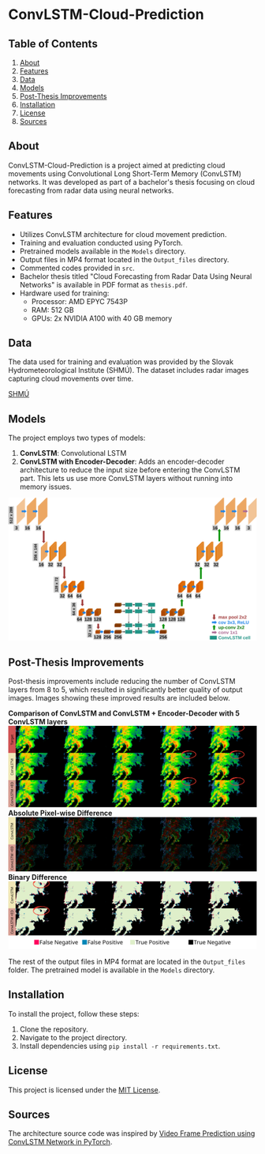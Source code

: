 # ConvLSTM-Cloud-Prediction

## Table of Contents

1. [About](#about)
2. [Features](#features)
3. [Data](#data)
4. [Models](#models)
5. [Post-Thesis Improvements](#post-thesis-improvements)
6. [Installation](#installation)
7. [License](#license)
8. [Sources](#sources)

## About

ConvLSTM-Cloud-Prediction is a project aimed at predicting cloud movements using Convolutional Long Short-Term Memory (ConvLSTM) networks. It was developed as part of a bachelor's thesis focusing on cloud forecasting from radar data using neural networks.

## Features

- Utilizes ConvLSTM architecture for cloud movement prediction.
- Training and evaluation conducted using PyTorch.
- Pretrained models available in the `Models` directory.
- Output files in MP4 format located in the `Output_files` directory.
- Commented codes provided in `src`.
- Bachelor thesis titled "Cloud Forecasting from Radar Data Using Neural Networks" is available in PDF format as `thesis.pdf`.
- Hardware used for training: 
  - Processor: AMD EPYC 7543P
  - RAM: 512 GB
  - GPUs: 2x NVIDIA A100 with 40 GB memory

## Data

The data used for training and evaluation was provided by the Slovak Hydrometeorological Institute (SHMÚ). The dataset includes radar images capturing cloud movements over time.

[SHMÚ](https://www.shmu.sk/sk/?page=1)

## Models

The project employs two types of models:

1. **ConvLSTM**: Convolutional LSTM
2. **ConvLSTM with Encoder-Decoder**: Adds an encoder-decoder architecture to reduce the input size before entering the ConvLSTM part. This lets us use more ConvLSTM layers without running into memory issues.

![Model Architecture](Img/model.png)

## Post-Thesis Improvements

Post-thesis improvements include reducing the number of ConvLSTM layers from 8 to 5, which resulted in significantly better quality of output images. Images showing these improved results are included below.

**Comparison of ConvLSTM and ConvLSTM + Encoder-Decoder with 5 ConvLSTM layers**
![Results](Img/convlstm-enc-dec-5-layers.png)
**Absolute Pixel-wise Difference**
![Difference](Img/diff.png)
**Binary Difference**
![Binary Difference](Img/bin-diff.png)

The rest of the output files in MP4 format are located in the `Output_files` folder. The pretrained model is available in the `Models` directory.

## Installation

To install the project, follow these steps:

1. Clone the repository.
2. Navigate to the project directory.
3. Install dependencies using `pip install -r requirements.txt`.


## License

This project is licensed under the [MIT License](LICENSE).

## Sources

The architecture source code was inspired by [Video Frame Prediction using ConvLSTM Network in PyTorch](https://sladewinter.medium.com/video-frame-prediction-using-convlstm-network-in-pytorch-b5210a6ce582).
